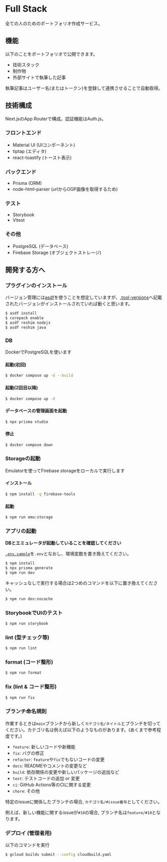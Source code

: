 # Full Stack

全ての人のためのポートフォリオ作成サービス。

## 機能

以下のことをポートフォリオで公開できます。

- 技術スタック
- 制作物
- 外部サイトで執筆した記事

執筆記事はユーザー名(またはトークン)を登録して連携させることで自動取得。

## 技術構成

Next.jsのApp Routerで構成。認証機能はAuth.js。

### フロントエンド

- Material UI (UIコンポーネント)
- tiptap (エディタ)
- react-toastify (トースト表示)

### バックエンド

- Prisma (ORM)
- node-html-parser (urlからOGP画像を取得するため)

### テスト

- Storybook
- Vitest

### その他

- PostgreSQL (データベース)
- Firebase Storage (オブジェクトストレージ)

## 開発する方へ

### プラグインのインストール

バージョン管理には[asdf](https://asdf-vm.com)を使うことを想定していますが、[.tool-versions](./.tool-versions)へ記載されたバージョンがインストールされていれば動くと思います。

```bash
$ asdf install
$ corepack enable
$ asdf reshim nodejs
$ asdf reshim java
```

### DB

DockerでPostgreSQLを使います

#### 起動(初回)

```bash
$ docker compose up -d --build
```

#### 起動(2回目以降)

```bash
$ docker compose up -d
```

#### データベースの管理画面を起動

```bash
$ npx prisma studio
```

#### 停止

```bash
$ docker compose down
```

### Storageの起動

Emulatorを使ってFirebase storageをローカルで実行します

#### インストール

```bash
$ npm install -g firebase-tools
```

#### 起動

```bash
$ npm run emu:storage
```

### アプリの起動

**DBとエミュレータが起動していることを確認してください**

[`.env.sample`](./.env.sample)を`.env`となおし、環境変数を書き換えてください。

```bash
$ npm install
$ npx prisma generate
$ npm run dev
```

キャッシュなしで実行する場合は2つめのコマンドを以下に置き換えてください。

```bash
$ npm run dev:nocache
```

### StorybookでUIのテスト

```bash
$ npm run storybook
```

### lint (型チェック等)

```bash
$ npm run lint
```

### format (コード整形)

```bash
$ npm run format
```

### fix (lint & コード整形)

```bash
$ npm run fix
```

### ブランチ命名規則

作業するときは`main`ブランチから新しく`カテゴリ名/タイトル`とブランチを切ってください。カテゴリ名は例えば以下のようなものがあります。(あくまで参考程度です。)

- `feature`: 新しいコードや新機能
- `fix`: バグの修正
- `refactor`: `feature`や`fix`でもないコードの変更
- `docs`: READMEやコメントの変更など
- `build`: 依存関係の変更や新しいパッケージの追加など
- `test`: テストコードの追加 or 変更
- `ci`: GitHub Actions等のCIに関する変更
- `chore`: その他

特定のissueに関係したブランチの場合, `カテゴリ名/#issue番号`としてください。

例えば、新しい機能に関するissueが`#10`の場合, ブランチ名は`feature/#10`となります。

### デプロイ (管理者用)

以下のコマンドを実行

```bash
$ gcloud builds submit --config cloudbuild.yaml
```
